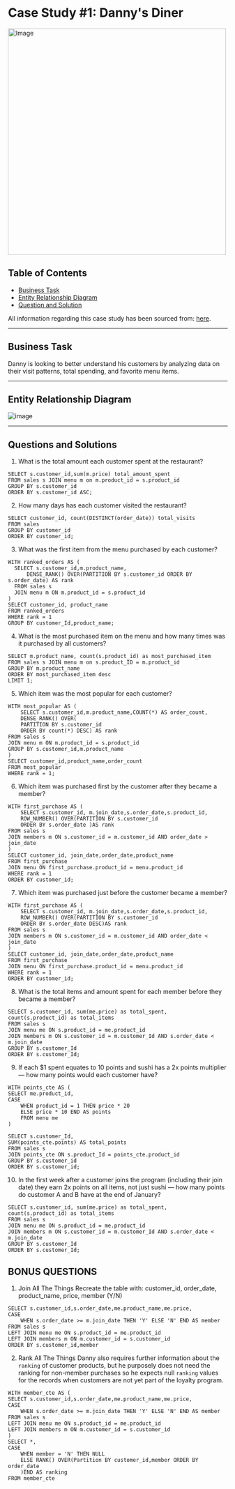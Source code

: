 # Case Study #1: Danny's Diner 
<img src="https://user-images.githubusercontent.com/81607668/127727503-9d9e7a25-93cb-4f95-8bd0-20b87cb4b459.png" alt="Image" width="500" height="520">

## Table of Contents
- [Business Task](#business-task)
- [Entity Relationship Diagram](#entity-relationship-diagram)
- [Question and Solution](#question-and-solution)

All information regarding this case study has been sourced from: [here](https://8weeksqlchallenge.com/case-study-1/). 

***

## Business Task
Danny is looking to better understand his customers by analyzing data on their visit patterns, total spending, and favorite menu items.

***

## Entity Relationship Diagram

![image](https://user-images.githubusercontent.com/81607668/127271130-dca9aedd-4ca9-4ed8-b6ec-1e1920dca4a8.png)


***

## Questions and Solutions
1. What is the total amount each customer spent at the restaurant?
````
SELECT s.customer_id,sum(m.price) total_amount_spent
FROM sales s JOIN menu m on m.product_id = s.product_id
GROUP BY s.customer_id
ORDER BY s.customer_id ASC;
````
2. How many days has each customer visited the restaurant?
````
SELECT customer_id, count(DISTINCT(order_date)) total_visits
FROM sales
GROUP BY customer_id
ORDER BY customer_id;
````
3. What was the first item from the menu purchased by each customer?
````
WITH ranked_orders AS (
  SELECT s.customer_id,m.product_name,
      DENSE_RANK() OVER(PARTITION BY s.customer_id ORDER BY s.order_date) AS rank
  FROM sales s
  JOIN menu m ON m.product_id = s.product_id
)
SELECT customer_id, product_name
FROM ranked_orders
WHERE rank = 1
GROUP BY customer_Id,product_name;
````
4. What is the most purchased item on the menu and how many times was it purchased by all customers?
````
SELECT m.product_name, count(s.product_id) as most_purchased_item
FROM sales s JOIN menu m on s.product_ID = m.product_id
GROUP BY m.product_name
ORDER BY most_purchased_item desc
LIMIT 1;
````
5. Which item was the most popular for each customer?
````
WITH most_popular AS (
	SELECT s.customer_id,m.product_name,COUNT(*) AS order_count,
	DENSE_RANK() OVER(
	PARTITION BY s.customer_id 
	ORDER BY count(*) DESC) AS rank
FROM sales s
JOIN menu m ON m.product_id = s.product_id
GROUP BY s.customer_id,m.product_name
)
SELECT customer_id,product_name,order_count
FROM most_popular
WHERE rank = 1;
````
6. Which item was purchased first by the customer after they became a member?
````
WITH first_purchase AS (
	SELECT s.customer_id, m.join_date,s.order_date,s.product_id,
	ROW_NUMBER() OVER(PARTITION BY s.customer_id
	ORDER BY s.order_date )AS rank
FROM sales s
JOIN members m ON s.customer_id = m.customer_id AND order_date > join_date
)
SELECT customer_id, join_date,order_date,product_name
FROM first_purchase
JOIN menu ON first_purchase.product_id = menu.product_id
WHERE rank = 1
ORDER BY customer_id;
````
7. Which item was purchased just before the customer became a member?
````
WITH first_purchase AS (
	SELECT s.customer_id, m.join_date,s.order_date,s.product_id,
	ROW_NUMBER() OVER(PARTITION BY s.customer_id
	ORDER BY s.order_date DESC)AS rank
FROM sales s
JOIN members m ON s.customer_id = m.customer_id AND order_date < join_date
)
SELECT customer_id, join_date,order_date,product_name
FROM first_purchase
JOIN menu ON first_purchase.product_id = menu.product_id
WHERE rank = 1
ORDER BY customer_id;
````
8. What is the total items and amount spent for each member before they became a member?
````
SELECT s.customer_id, sum(me.price) as total_spent, count(s.product_id) as total_items
FROM sales s 
JOIN menu me ON s.product_id = me.product_id
JOIN members m ON s.customer_id = m.customer_Id AND s.order_date < m.join_date
GROUP BY s.customer_Id
ORDER BY s.customer_Id;
````
9. If each $1 spent equates to 10 points and sushi has a 2x points multiplier — how many points would each customer have?
````
WITH points_cte AS (
SELECT me.product_id,
CASE
	WHEN product_id = 1 THEN price * 20
	ELSE price * 10 END AS points
	FROM menu me
)

SELECT s.customer_Id,
SUM(points_cte.points) AS total_points
FROM sales s
JOIN points_cte ON s.product_Id = points_cte.product_id
GROUP BY s.customer_id
ORDER BY s.customer_id;
````
10. In the first week after a customer joins the program (including their join date) they earn 2x points on all items, not just sushi — how many points do customer A and B have at the end of January?
````
SELECT s.customer_id, sum(me.price) as total_spent, count(s.product_id) as total_items
FROM sales s 
JOIN menu me ON s.product_id = me.product_id
JOIN members m ON s.customer_id = m.customer_Id AND s.order_date < m.join_date
GROUP BY s.customer_Id
ORDER BY s.customer_Id;
````
## BONUS QUESTIONS
1. Join All The Things
Recreate the table with: customer_id, order_date, product_name, price, member (Y/N)
````
SELECT s.customer_id,s.order_date,me.product_name,me.price, 
CASE 
	WHEN s.order_date >= m.join_date THEN 'Y' ELSE 'N' END AS member
FROM sales s
LEFT JOIN menu me ON s.product_id = me.product_id
LEFT JOIN members m ON m.customer_id = s.customer_id
ORDER BY s.customer_id,member
````
2. Rank All The Things
Danny also requires further information about the ```ranking``` of customer products, but he purposely does not need the ranking for non-member purchases so he expects null ```ranking``` values for the records when customers are not yet part of the loyalty program.
````
WITH member_cte AS (
SELECT s.customer_id,s.order_date,me.product_name,me.price, 
CASE 
	WHEN s.order_date >= m.join_date THEN 'Y' ELSE 'N' END AS member
FROM sales s
LEFT JOIN menu me ON s.product_id = me.product_id
LEFT JOIN members m ON m.customer_id = s.customer_id
)
SELECT *,
CASE 
	WHEN member = 'N' THEN NULL
	ELSE RANK() OVER(Partition BY customer_id,member ORDER BY order_date
	)END AS ranking
FROM member_cte
````
